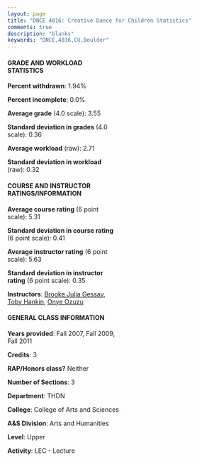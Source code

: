 ```yaml
---
layout: page
title: "DNCE 4016: Creative Dance for Children Statistics"
comments: true
description: "blanks"
keywords: "DNCE,4016,CU,Boulder"
---
```

<head>
<script src="https://ajax.googleapis.com/ajax/libs/jquery/2.1.3/jquery.min.js"></script>
<script src="https://dl.dropboxusercontent.com/s/pc42nxpaw1ea4o9/highcharts.js?dl=0"></script>
<!-- <script src="../assets/js/highcharts.js"></script> -->
<style type="text/css">@font-face {
	font-family: "Bebas Neue";
	src: url(https://www.filehosting.org/file/details/544349/BebasNeue Regular.otf) format("opentype");
	}
	h1.Bebas { 
		font-family: "Bebas Neue", Verdana, Tahoma;
	}
</style>
</head>
<body>
	<div id="container" style="float: right; width: 45%; height: 88%; margin-left: 2.5%; margin-right: 2.5%;"></div>
	<script language="JavaScript">
		$(document).ready(function() {
		var chart = {type: 'column'};
		var title = {text: 'Grade Distribution'};
		var xAxis = {categories: ['A','B','C','D','F'],crosshair: true};
		var yAxis = {min: 0,title: {text: 'Percentage'}};
		var tooltip = {headerFormat: '<center><b><span style="font-size:20px">{point.key}</span></b></center>',
		               pointFormat: '<td style="padding:0"><b>{point.y:.1f}%</b></td>',
		               footerFormat: '</table>',shared: true,useHTML: true};
		var plotOptions = {column: {pointPadding: 0.0,borderWidth: 0}};  
		var credits = {enabled: false};var series= [{name: 'Percent',data: [69.17,22.92,5.83,0.0,2.08,]}];
		var json = {};
		json.chart = chart;
		json.title = title;
		json.tooltip = tooltip;
		json.xAxis = xAxis;
		json.yAxis = yAxis;  
		json.series = series;
		json.plotOptions = plotOptions;  
		json.credits = credits;
		$('#container').highcharts(json);
	});
	</script>
</body>
			   
#### GRADE AND WORKLOAD STATISTICS

**Percent withdrawn**: 1.94%

**Percent incomplete**: 0.0%

**Average grade** (4.0 scale): 3.55

**Standard deviation in grades** (4.0 scale): 0.36

**Average workload** (raw): 2.71

**Standard deviation in workload** (raw): 0.32

#### COURSE AND INSTRUCTOR RATINGS/INFORMATION

**Average course rating** (6 point scale): 5.31

**Standard deviation in course rating** (6 point scale): 0.41

**Average instructor rating** (6 point scale): 5.63

**Standard deviation in instructor rating** (6 point scale): 0.35

**Instructors**: <a href='../../instructors/Brooke_Julia_Gessay'>Brooke Julia Gessay</a>, <a href='../../instructors/Toby_Hankin'>Toby Hankin</a>, <a href='../../instructors/Onye_Ozuzu'>Onye Ozuzu</a>

#### GENERAL CLASS INFORMATION

**Years provided**: Fall 2007, Fall 2009, Fall 2011

**Credits**: 3

**RAP/Honors class?** Neither

**Number of Sections**: 3

**Department**: THDN

**College**: College of Arts and Sciences

**A&S Division**: Arts and Humanities

**Level**: Upper

**Activity**: LEC - Lecture
